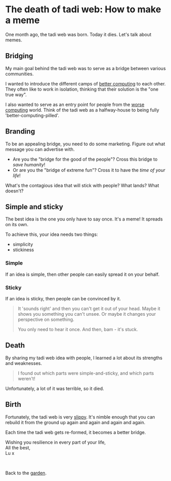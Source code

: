 # The death of tadi web: How to make a meme

One month ago, the tadi web was born. Today it dies. Let's talk about memes.

## Bridging

My main goal behind the tadi web was to serve as a bridge between various communities.

I wanted to introduce the different camps of [better computing](/wikiblogarden/better-computing) to each other. They often like to work in isolation, thinking that their solution is the "one true way".

I also wanted to serve as an entry point for people from the [worse computing](/wikiblogarden/better-computing/worse-computing) world. Think of the tadi web as a halfway-house to being fully 'better-computing-pilled'.

## Branding

To be an appealing bridge, you need to do some marketing. Figure out what message you can advertise with.

- Are you the "bridge for the good of the people"? Cross this bridge to *save humanity*!
- Or are you the "bridge of extreme fun"? Cross it to have the *time of your life*!

What's the contagious idea that will stick with people? What lands? What doesn't?

## Simple and sticky

The best idea is the one you only have to say once. It's a meme! It spreads on its own.

To achieve this, your idea needs two things:

- simplicity
- stickiness

### Simple

If an idea is simple, then other people can easily spread it on your behalf.

### Sticky

If an idea is sticky, then people can be convinced by it.

> It 'sounds right' and then you can't get it out of your head. Maybe it shows you something you can't unsee. Or maybe it changes your perspective on something.
> 
> You only need to hear it once. And then, bam - it's stuck.

## Death

By sharing my tadi web idea with people, I learned a lot about its strengths and weaknesses.

> I found out which parts were simple-and-sticky, and which parts weren't!

Unfortunately, a lot of it was terrible, so it died.

## Birth

Fortunately, the tadi web is very [slippy](https://tadiweb.com). It's nimble enough that you can rebuild it from the ground up again and again and again and again.

Each time the tadi web gets re-formed, it becomes a better bridge.

Wishing you resilience in every part of your life,<br>
All the best,<br>
Lu x


<br>


Back to the [garden](/wikiblogarden).

